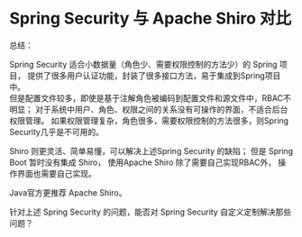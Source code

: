 # Spring Security 与 Apache Shiro 对比

总结：

Spring Security 适合小数据量（角色少、需要权限控制的方法少）的 Spring 项目，
提供了很多用户认证功能，封装了很多接口方法，易于集成到Spring项目中。  
但是配置文件较多，即使是基于注解角色被编码到配置文件和源文件中，RBAC不明显；
对于系统中用户、角色、权限之间的关系没有可操作的界面，不适合后台权限管理。
如果权限管理复杂，角色很多，需要权限控制的方法很多，则Spring Security几乎是不可用的。

Shiro 则更灵活、简单易懂，可以解决上述Spring Security 的缺陷；
但是 Spring Boot 暂时没有集成 Shiro， 使用Apache Shiro 除了需要自己实现RBAC外，
操作界面也需要自己实现。

Java官方更推荐 Apache Shiro。

针对上述 Spring Security 的问题，能否对 Spring Security 自定义定制解决那些问题？ 
